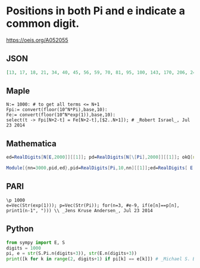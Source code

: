 # Positions in both Pi and e indicate a common digit\.
https://oeis.org/A052055
## JSON
```JSON
[13, 17, 18, 21, 34, 40, 45, 56, 59, 70, 81, 95, 100, 143, 170, 206, 244, 263, 275, 279, 294, 324, 326, 331, 334, 361, 365, 388, 389, 396, 412, 420, 428, 429, 453, 460, 461, 462, 484, 494, 500, 501, 504, 507, 512, 523, 526, 548, 582, 591, 595, 596, 599, 603]
```
## Maple
```Maple
N:= 1000: # to get all terms <= N+1
Fpi:= convert(floor(10^N*Pi),base,10):
Fe:= convert(floor(10^N*exp(1)),base,10):
select(t -> Fpi[N+2-t] = Fe[N+2-t],[$2..N+1]); # _Robert Israel_, Jul 23 2014
```
## Mathematica
```Mathematica
ed=RealDigits[N[E,2000]][[1]]; pd=RealDigits[N[\[Pi],2000]][[1]]; okQ[n_] := Take[ed,{n}] == Take[pd,{n}]; Select[Range[2000], okQ] (* _Harvey P. Dale_, Jan 05 2011 *)
```
```Mathematica
Module[{nn=3000,pid,ed},pid=RealDigits[Pi,10,nn][[1]];ed=RealDigits[ E,10,nn] [[1]]; Flatten[ Position[Transpose[{pid,ed}],{x_,x_}]]] (* _Harvey P. Dale_, Dec 19 2015 *)
```
## PARI
```PARI
\p 1000
e=Vec(Str(exp(1))); p=Vec(Str(Pi)); for(n=3, #e-9, if(e[n]==p[n], print1(n-1", "))) \\ _Jens Kruse Andersen_, Jul 23 2014
```
## Python
```Python
from sympy import E, S
digits = 1000
pi, e = str(S.Pi.n(digits+3)), str(E.n(digits+3))
print([k for k in range(2, digits+1) if pi[k] == e[k]]) # _Michael S. Branicky_, Apr 29 2023
```
